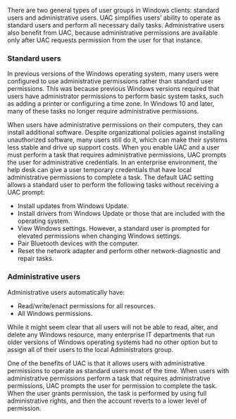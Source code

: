 There are two general types of user groups in Windows clients: standard users and administrative users. UAC simplifies users’ ability to operate as standard users and perform all necessary daily tasks. Administrative users also benefit from UAC, because administrative permissions are available only after UAC requests permission from the user for that instance.

### Standard users

In previous versions of the Windows operating system, many users were configured to use administrative permissions rather than standard user permissions. This was because previous Windows versions required that users have administrator permissions to perform basic system tasks, such as adding a printer or configuring a time zone. In Windows 10 and later, many of these tasks no longer require administrative permissions.

When users have administrative permissions on their computers, they can install additional software. Despite organizational policies against installing unauthorized software, many users still do it, which can make their systems less stable and drive up support costs. When you enable UAC and a user must perform a task that requires administrative permissions, UAC prompts the user for administrative credentials. In an enterprise environment, the help desk can give a user temporary credentials that have local administrative permissions to complete a task. The default UAC setting allows a standard user to perform the following tasks without receiving a UAC prompt:

 -  Install updates from Windows Update.
 -  Install drivers from Windows Update or those that are included with the operating system.
 -  View Windows settings. However, a standard user is prompted for elevated permissions when changing Windows settings.
 -  Pair Bluetooth devices with the computer.
 -  Reset the network adapter and perform other network-diagnostic and repair tasks.

### Administrative users

Administrative users automatically have:

 -  Read/write/enact permissions for all resources.
 -  All Windows permissions.

While it might seem clear that all users will not be able to read, alter, and delete any Windows resource, many enterprise IT departments that run older versions of Windows operating systems had no other option but to assign all of their users to the local Administrators group.

One of the benefits of UAC is that it allows users with administrative permissions to operate as standard users most of the time. When users with administrative permissions perform a task that requires administrative permissions, UAC prompts the user for permission to complete the task. When the user grants permission, the task is performed by using full administrative rights, and then the account reverts to a lower level of permission.
